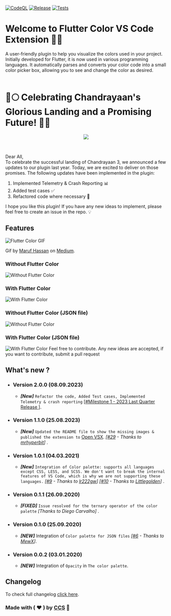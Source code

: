 [![CodeQL](https://github.com/neodisk17/vscode-ext-flutter-color-viewer/actions/workflows/github-code-scanning/codeql/badge.svg?branch=master)](https://github.com/neodisk17/vscode-ext-flutter-color-viewer/actions/workflows/github-code-scanning/codeql)
[![Release](https://github.com/neodisk17/vscode-ext-flutter-color-viewer/actions/workflows/main.yml/badge.svg?branch=master)](https://github.com/neodisk17/vscode-ext-flutter-color-viewer/actions/workflows/main.yml)
[![Tests](https://github.com/neodisk17/vscode-ext-flutter-color-viewer/actions/workflows/test.yml/badge.svg)](https://github.com/neodisk17/vscode-ext-flutter-color-viewer/actions/workflows/test.yml)

# Welcome to Flutter Color VS Code Extension 🎨✨

A user-friendly plugin to help you visualize the colors used in your project. Initially developed for Flutter, it is now used in various programming languages. It automatically parses and converts your color code into a small color picker box, allowing you to see and change the color as desired. 
<br/>
<br/>

# 🚀🌕 Celebrating Chandrayaan's Glorious Landing and a Promising Future! 🌌✨

<p align="center">
  <img src="https://flutter-color.s3.ap-south-1.amazonaws.com/vikram-lander.webp">
</p>

<br/>

Dear All,<br/>
To celebrate the successful landing of Chandrayaan 3, we announced a few updates to our plugin last year. Today, we are excited to deliver on those promises. The following updates have been implemented in the plugin:

1. Implemented Telemetry & Crash Reporting 📊
2. Added test cases ✅
3. Refactored code where necessary 🔧

I hope you like this plugin! If you have any new ideas to implement, please feel free to create an issue in the repo. 💡

## Features

![Flutter Color GIF](https://flutter-color.s3.ap-south-1.amazonaws.com/flutter-color.gif)

Gif by [Maruf Hassan](https://medium.com/@maruf.hassan) on [Medium](https://medium.com/@maruf.hassan/the-ultimate-vs-code-extensions-for-working-with-flutter-8e75232e6f98).

### Without Flutter Color

![Without Flutter Color](https://flutter-color.s3.ap-south-1.amazonaws.com/without-plugin.jpg)

### With Flutter Color

![With Flutter Color](https://flutter-color.s3.ap-south-1.amazonaws.com/with-plugin.jpg)

### Without Flutter Color (JSON file)

![Without Flutter Color](https://flutter-color.s3.ap-south-1.amazonaws.com/without-plugin-json.jpg)

### With Flutter Color (JSON file)

![With Flutter Color](https://flutter-color.s3.ap-south-1.amazonaws.com/with-plugin-json.jpg)
Feel free to contribute. Any new ideas are accepted, if you want to contribute, submit a pull request

## What's new ?

- ### Version 2.0.0 (08.09.2023)

  - **_[New]_** `Refactor the code, Added Test cases, Implemented Telemetry & crash reporting` [[#Milestone 1 - 2023 Last Quarter Release
    ](https://github.com/neodisk17/vscode-ext-flutter-color-viewer/milestone/1)].

- ### Version 1.1.0 (25.08.2023)

  - **_[New]_** `Updated the README file to show the missing images & published the extension to` [Open VSX](https://open-vsx.org/extension/circlecodesolution/ccs-flutter-color). _[[#29](https://github.com/neodisk17/vscode-ext-flutter-color-viewer/issues/29) - Thanks to [mrhyperbit](https://github.com/mrhyperbit)]_ .

- ### Version 1.0.1 (04.03.2021)

  - **_[New]_** `Integration of Color palette: supports all languages except CSS, LESS, and SCSS. We don't want to break the internal features of VS Code, which is why we are not supporting these languages.` _[[#9](https://github.com/circlecodesolution/vscode-ext-flutter-color-viewer/issues/9) - Thanks to [lr222gw](https://github.com/lr222gw)]_ _[[#10](https://github.com/circlecodesolution/vscode-ext-flutter-color-viewer/issues/10) - Thanks to [Littlegolden](https://github.com/Littlegolden)]_ .

- ### Version 0.1.1 (26.09.2020)

  - **_[FIXED]_** `Issue resolved for the ternary operator of the color palette` _[Thanks to Diego Carvalho]_ .

- ### Version 0.1.0 (25.09.2020)

  - **_[NEW]_** Integration of `Color palette for JSON files` _[[#6](https://github.com/circlecodesolution/vscode-ext-flutter-color-viewer/issues/6) - Thanks to [MewX](https://github.com/MewX)]_.

- ### Version 0.0.2 (03.01.2020)
  - **_[NEW]_** Integration of `Opacity` in `The color palette`.

## Changelog

To check full changelog [click here](CHANGELOG.md).

### Made with ( ❤ ) by [CCS](http://circle.codesolution.in) 🌟
